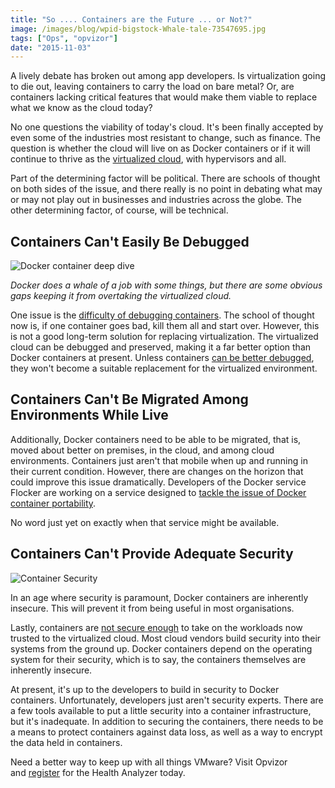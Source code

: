 ```yaml
---
title: "So .... Containers are the Future ... or Not?"
image: /images/blog/wpid-bigstock-Whale-tale-73547695.jpg
tags: ["Ops", "opvizor"]
date: "2015-11-03"
---
```


A lively debate has broken out among app developers. Is virtualization going to die out, leaving containers to carry the load on bare metal? Or, are containers lacking critical features that would make them viable to replace what we know as the cloud today?

No one questions the viability of today's cloud. It's been finally accepted by even some of the industries most resistant to change, such as finance. The question is whether the cloud will live on as Docker containers or if it will continue to thrive as the [virtualized cloud](http://www.businessnewsdaily.com/5791-virtualization-vs-cloud-computing.html "virtualized cloud"), with hypervisors and all.

Part of the determining factor will be political. There are schools of thought on both sides of the issue, and there really is no point in debating what may or may not play out in businesses and industries across the globe. The other determining factor, of course, will be technical.

## Containers Can't Easily Be Debugged

![Docker container deep dive](/images/blog/wpid-bigstock-Whale-tale-73547695.jpg)

_Docker does a whale of a job with some things, but there are some obvious gaps keeping it from overtaking the virtualized cloud._

One issue is the [difficulty of debugging containers](http://pothibo.com/2015/7/how-to-debug-a-docker-container "difficulty of debugging containers"). The school of thought now is, if one container goes bad, kill them all and start over. However, this is not a good long-term solution for replacing virtualization. The virtualized cloud can be debugged and preserved, making it a far better option than Docker containers at present. Unless containers [can be better debugged](https://blog.ruxit.com/how-to-monitor-docker-containers/ "can be better debugged"), they won't become a suitable replacement for the virtualized environment.

## Containers Can't Be Migrated Among Environments While Live

Additionally, Docker containers need to be able to be migrated, that is, moved about better on premises, in the cloud, and among cloud environments. Containers just aren't that mobile when up and running in their current condition. However, there are changes on the horizon that could improve this issue dramatically. Developers of the Docker service Flocker are working on a service designed to [tackle the issue of Docker container portability](http://thenewstack.io/flocker-a-nascent-docker-service-for-making-containers-portable-data-and-all/ "tackle the issue of Docker container portability"). 

No word just yet on exactly when that service might be available. 

## Containers Can't Provide Adequate Security

![Container Security](/images/blog/wpid-bigstock-Computer-security-81309437.jpg)

In an age where security is paramount, Docker containers are inherently insecure. This will prevent it from being useful in most organisations.

Lastly, containers are [not secure enough](http://thenewstack.io/the-new-stack-analysts-show-9-dockers-inherent-lack-of-security-the-black-hat-view/ "not secure enough") to take on the workloads now trusted to the virtualized cloud. Most cloud vendors build security into their systems from the ground up. Docker containers depend on the operating system for their security, which is to say, the containers themselves are inherently insecure.

At present, it's up to the developers to build in security to Docker containers. Unfortunately, developers just aren't security experts. There are a few tools available to put a little security into a container infrastructure, but it's inadequate. In addition to securing the containers, there needs to be a means to protect containers against data loss, as well as a way to encrypt the data held in containers.

Need a better way to keep up with all things VMware? Visit Opvizor and [register](https://www.opvizor.com/register/ "register") for the Health Analyzer today.
